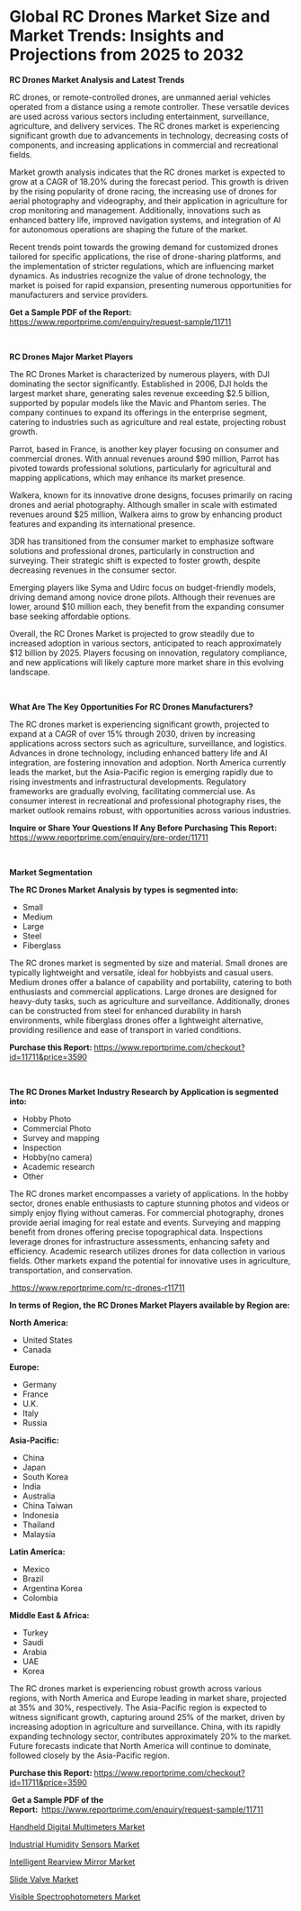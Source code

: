 <p><h1>Global RC Drones Market Size and Market Trends: Insights and Projections from 2025 to 2032</h1></p><p><strong>RC Drones Market Analysis and Latest Trends</strong></p>
<p><p>RC drones, or remote-controlled drones, are unmanned aerial vehicles operated from a distance using a remote controller. These versatile devices are used across various sectors including entertainment, surveillance, agriculture, and delivery services. The RC drones market is experiencing significant growth due to advancements in technology, decreasing costs of components, and increasing applications in commercial and recreational fields.</p><p>Market growth analysis indicates that the RC drones market is expected to grow at a CAGR of 18.20% during the forecast period. This growth is driven by the rising popularity of drone racing, the increasing use of drones for aerial photography and videography, and their application in agriculture for crop monitoring and management. Additionally, innovations such as enhanced battery life, improved navigation systems, and integration of AI for autonomous operations are shaping the future of the market.</p><p>Recent trends point towards the growing demand for customized drones tailored for specific applications, the rise of drone-sharing platforms, and the implementation of stricter regulations, which are influencing market dynamics. As industries recognize the value of drone technology, the market is poised for rapid expansion, presenting numerous opportunities for manufacturers and service providers.</p></p>
<p><strong>Get a Sample PDF of the Report:&nbsp;</strong> <a href="https://www.reportprime.com/enquiry/request-sample/11711?utm_campaign=2840&utm_medium=2&utm_source=Github&utm_content=ia&utm_term=17032025&utm_id=rc-drones">https://www.reportprime.com/enquiry/request-sample/11711</a></p>
<p>&nbsp;</p>
<p><strong>RC Drones Major Market Players</strong></p>
<p><p>The RC Drones Market is characterized by numerous players, with DJI dominating the sector significantly. Established in 2006, DJI holds the largest market share, generating sales revenue exceeding $2.5 billion, supported by popular models like the Mavic and Phantom series. The company continues to expand its offerings in the enterprise segment, catering to industries such as agriculture and real estate, projecting robust growth.</p><p>Parrot, based in France, is another key player focusing on consumer and commercial drones. With annual revenues around $90 million, Parrot has pivoted towards professional solutions, particularly for agricultural and mapping applications, which may enhance its market presence.</p><p>Walkera, known for its innovative drone designs, focuses primarily on racing drones and aerial photography. Although smaller in scale with estimated revenues around $25 million, Walkera aims to grow by enhancing product features and expanding its international presence.</p><p>3DR has transitioned from the consumer market to emphasize software solutions and professional drones, particularly in construction and surveying. Their strategic shift is expected to foster growth, despite decreasing revenues in the consumer sector.</p><p>Emerging players like Syma and Udirc focus on budget-friendly models, driving demand among novice drone pilots. Although their revenues are lower, around $10 million each, they benefit from the expanding consumer base seeking affordable options.</p><p>Overall, the RC Drones Market is projected to grow steadily due to increased adoption in various sectors, anticipated to reach approximately $12 billion by 2025. Players focusing on innovation, regulatory compliance, and new applications will likely capture more market share in this evolving landscape.</p></p>
<p>&nbsp;</p>
<p><strong>What Are The Key Opportunities For RC Drones Manufacturers?</strong></p>
<p><p>The RC drones market is experiencing significant growth, projected to expand at a CAGR of over 15% through 2030, driven by increasing applications across sectors such as agriculture, surveillance, and logistics. Advances in drone technology, including enhanced battery life and AI integration, are fostering innovation and adoption. North America currently leads the market, but the Asia-Pacific region is emerging rapidly due to rising investments and infrastructural developments. Regulatory frameworks are gradually evolving, facilitating commercial use. As consumer interest in recreational and professional photography rises, the market outlook remains robust, with opportunities across various industries.</p></p>
<p><strong>Inquire or Share Your Questions If Any Before Purchasing This Report:</strong> <a href="https://www.reportprime.com/enquiry/pre-order/11711?utm_campaign=2840&utm_medium=2&utm_source=Github&utm_content=ia&utm_term=17032025&utm_id=rc-drones">https://www.reportprime.com/enquiry/pre-order/11711</a></p>
<p>&nbsp;</p>
<p><strong>Market Segmentation</strong></p>
<p><strong>The RC Drones Market Analysis by types is segmented into:</strong></p>
<p><ul><li>Small</li><li>Medium</li><li>Large</li><li>Steel</li><li>Fiberglass</li></ul></p>
<p><p>The RC drones market is segmented by size and material. Small drones are typically lightweight and versatile, ideal for hobbyists and casual users. Medium drones offer a balance of capability and portability, catering to both enthusiasts and commercial applications. Large drones are designed for heavy-duty tasks, such as agriculture and surveillance. Additionally, drones can be constructed from steel for enhanced durability in harsh environments, while fiberglass drones offer a lightweight alternative, providing resilience and ease of transport in varied conditions.</p></p>
<p><strong>Purchase this Report:&nbsp;</strong><a href="https://www.reportprime.com/checkout?id=11711&price=3590&utm_campaign=2840&utm_medium=2&utm_source=Github&utm_content=ia&utm_term=17032025&utm_id=rc-drones">https://www.reportprime.com/checkout?id=11711&price=3590</a></p>
<p>&nbsp;</p>
<p><strong>The RC Drones Market Industry Research by Application is segmented into:</strong></p>
<p><ul><li>Hobby Photo</li><li>Commercial Photo</li><li>Survey and mapping</li><li>Inspection</li><li>Hobby(no camera)</li><li>Academic research</li><li>Other</li></ul></p>
<p><p>The RC drones market encompasses a variety of applications. In the hobby sector, drones enable enthusiasts to capture stunning photos and videos or simply enjoy flying without cameras. For commercial photography, drones provide aerial imaging for real estate and events. Surveying and mapping benefit from drones offering precise topographical data. Inspections leverage drones for infrastructure assessments, enhancing safety and efficiency. Academic research utilizes drones for data collection in various fields. Other markets expand the potential for innovative uses in agriculture, transportation, and conservation.</p></p>
<p><a href="https://www.reportprime.com/rc-drones-r11711?utm_campaign=2840&utm_medium=2&utm_source=Github&utm_content=ia&utm_term=17032025&utm_id=rc-drones">&nbsp;https://www.reportprime.com/rc-drones-r11711</a></p>
<p><strong>In terms of Region, the RC Drones Market Players available by Region are:</strong></p>
<p>
    <p> <strong> North America: </strong>
        <ul>
            <li>United States</li>
            <li>Canada</li>
        </ul>
        </p> 
    <p> <strong> Europe: </strong>
        <ul>
            <li>Germany</li>
            <li>France</li>
            <li>U.K.</li>
            <li>Italy</li>
            <li>Russia</li>
        </ul>
        </p> 
    <p> <strong> Asia-Pacific: </strong>
        <ul>
            <li>China</li>
            <li>Japan</li>
            <li>South Korea</li>
            <li>India</li>
            <li>Australia</li>
            <li>China Taiwan</li>
            <li>Indonesia</li>
            <li>Thailand</li>
            <li>Malaysia</li>
        </ul>
        </p> 
    <p> <strong> Latin America: </strong>
        <ul>
            <li>Mexico</li>
            <li>Brazil</li>
            <li>Argentina Korea</li>
            <li>Colombia</li>
        </ul>
        </p> 
    <p> <strong> Middle East & Africa: </strong>
        <ul>
            <li>Turkey</li>
            <li>Saudi</li>
            <li>Arabia</li>
            <li>UAE</li>
            <li>Korea</li>
        </ul>
    </p>
    </p>
<p><p>The RC drones market is experiencing robust growth across various regions, with North America and Europe leading in market share, projected at 35% and 30%, respectively. The Asia-Pacific region is expected to witness significant growth, capturing around 25% of the market, driven by increasing adoption in agriculture and surveillance. China, with its rapidly expanding technology sector, contributes approximately 20% to the market. Future forecasts indicate that North America will continue to dominate, followed closely by the Asia-Pacific region.</p></p>
<p><strong>Purchase this Report: </strong><a href="https://www.reportprime.com/checkout?id=11711&price=3590&utm_campaign=2840&utm_medium=2&utm_source=Github&utm_content=ia&utm_term=17032025&utm_id=rc-drones">https://www.reportprime.com/checkout?id=11711&price=3590</a></p>
<p>&nbsp;<strong>Get a Sample PDF of the Report:&nbsp;&nbsp;</strong><a href="https://www.reportprime.com/enquiry/request-sample/11711?utm_campaign=2840&utm_medium=2&utm_source=Github&utm_content=ia&utm_term=17032025&utm_id=rc-drones">https://www.reportprime.com/enquiry/request-sample/11711</a></p>
<p><strong></strong></p>
<p><p><a href="https://www.linkedin.com/pulse/handheld-digital-multimeters-market-forecast-report-analysis-ctdxf?utm_campaign=2840&utm_medium=2&utm_source=Github&utm_content=ia&utm_term=17032025&utm_id=rc-drones">Handheld Digital Multimeters Market</a></p><p><a href="https://www.linkedin.com/pulse/global-industrial-humidity-sensors-market-future-trends-segment-bpxkf?utm_campaign=2840&utm_medium=2&utm_source=Github&utm_content=ia&utm_term=17032025&utm_id=rc-drones">Industrial Humidity Sensors Market</a></p><p><a href="https://github.com/abuugjetaj/Market-Research-Report-List-1/blob/main/intelligent-rearview-mirror-market.md?utm_campaign=2840&utm_medium=2&utm_source=Github&utm_content=ia&utm_term=17032025&utm_id=rc-drones">Intelligent Rearview Mirror Market</a></p><p><a href="https://www.linkedin.com/pulse/slide-valve-market-size-striking-cagr-86-from-2025-2032-segmentation-3bhxf?utm_campaign=2840&utm_medium=2&utm_source=Github&utm_content=ia&utm_term=17032025&utm_id=rc-drones">Slide Valve Market</a></p><p><a href="https://www.linkedin.com/pulse/future-visible-spectrophotometers-market-global-forecast-beapf?utm_campaign=2840&utm_medium=2&utm_source=Github&utm_content=ia&utm_term=17032025&utm_id=rc-drones">Visible Spectrophotometers Market</a></p></p>